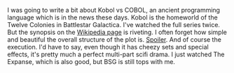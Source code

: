 I was going to write a bit about Kobol vs COBOL, an ancient programming language which is in the news these days. Kobol is the homeworld of the Twelve Colonies in Battlestar Galactica. I've watched the full series twice. But the synopsis on the <a href="https://en.wikipedia.org/wiki/Battlestar_Galactica">Wikipedia page</a> is riveting. I often forget how simple and beautiful the overall structure of the plot is. <a href="http://scripting.com/images/2020/04/21/bsgplot.png"><span class="spSpoiler">Spoiler</span></a>. And of course the execution. I'd have to say, even though it has cheezy sets and special effects, it's pretty much a perfect multi-part scifi drama. I just watched The Expanse, which is also good, but BSG is still tops with me. 
